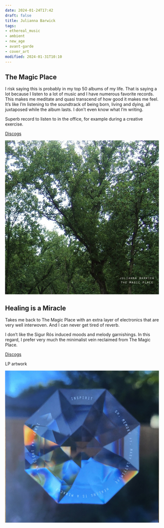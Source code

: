```yaml
---
date: 2024-01-24T17:42
draft: false
title: Julianna Barwick
tags:
- ethereal_music
- ambient
- new_age
- avant-garde
- cover_art
modified: 2024-01-31T10:10
---
```

## The Magic Place

I risk saying this is probably in my top 50 albums of my life. That is saying a lot because I listen to a lot of music and I have numerous favorite records. This makes me meditate and quasi transcend of how good it makes me feel. It’s like I’m listening to the soundtrack of being born, living and dying, all juxtaposed while the album lasts. I don’t even know what I’m writing.

Superb record to listen to in the office, for example during a creative exercise.

[Discogs](https://www.discogs.com/master/311970-Julianna-Barwick-The-Magic-Place)

![Photo of tree cups, slightly blurred from camera motion, and on the bottom right corner, in small, geometric, minimal font size the names of the artist and album.](../attachment/vsc-paste/julianna-barwick-240124174437.png)

## Healing is a Miracle

Takes me back to The Magic Place with an extra layer of electronics that are very well interwoven. And I can never get tired of reverb.

I don’t like the Sigur Rós induced moods and melody garnishings. In this regard, I prefer very much the minimalist vein reclaimed from The Magic Place.

[Discogs](https://www.discogs.com/master/1769776-Julianna-Barwick-Healing-Is-A-Miracle)

LP artwork

![Photo of a diamond that is very close to the camera. The composition is symmetrical and background is blurred. On top of the diamond is the side A track listing. The color scheme is in the blue tones with some accents of orange, probably from the sunset.](../attachment/vsc-paste/julianna-barwick-240131100755.png)